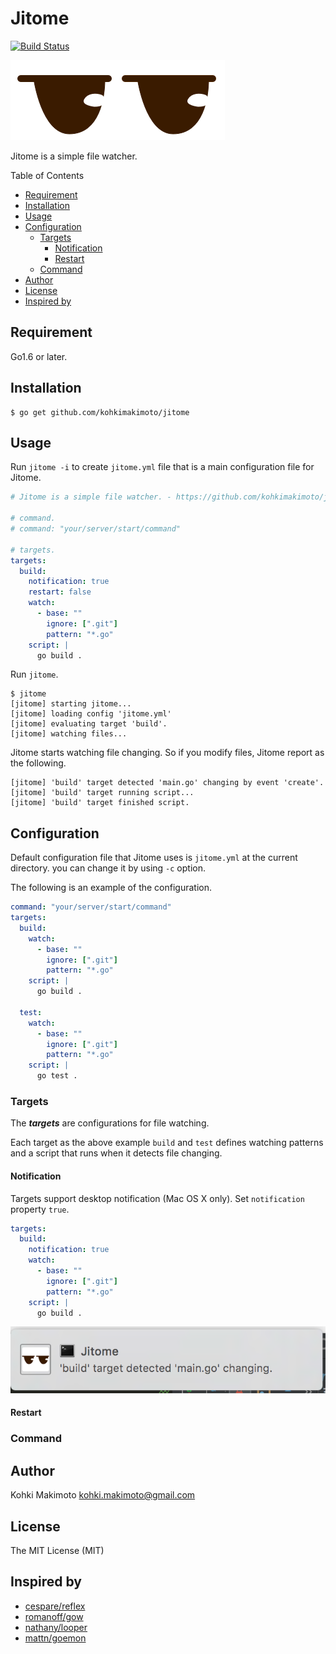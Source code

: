 # Jitome

[![Build Status](https://travis-ci.org/kohkimakimoto/jitome.svg?branch=master)](https://travis-ci.org/kohkimakimoto/jitome)

![logo.png](logo.png)

Jitome is a simple file watcher.

Table of Contents

* [Requirement](#requirement)
* [Installation](#installation)
* [Usage](#usage)
* [Configuration](#configuration)
  * [Targets](#targets)
    * [Notification](#notification)
    * [Restart](#restart)
  * [Command](#command)
* [Author](#author)
* [License](#license)
* [Inspired by](#inspired-by)

## Requirement

Go1.6 or later.

## Installation

```
$ go get github.com/kohkimakimoto/jitome
```

## Usage

Run `jitome -i` to create `jitome.yml` file that is a main configuration file for Jitome.

```yaml
# Jitome is a simple file watcher. - https://github.com/kohkimakimoto/jitome

# command.
# command: "your/server/start/command"

# targets.
targets:
  build:
    notification: true
    restart: false
    watch:
      - base: ""
        ignore: [".git"]
        pattern: "*.go"
    script: |
      go build .
```

Run `jitome`.

```
$ jitome
[jitome] starting jitome...
[jitome] loading config 'jitome.yml'
[jitome] evaluating target 'build'.
[jitome] watching files...
```

Jitome starts watching file changing. So if you modify files, Jitome report as the following.

```
[jitome] 'build' target detected 'main.go' changing by event 'create'.
[jitome] 'build' target running script...
[jitome] 'build' target finished script.
```

## Configuration

Default configuration file that Jitome uses is `jitome.yml` at the current directory. you can change it by using `-c` option.

The following is an example of the configuration.

```yaml
command: "your/server/start/command"
targets:
  build:
    watch:
      - base: ""
        ignore: [".git"]
        pattern: "*.go"
    script: |
      go build .

  test:
    watch:
      - base: ""
        ignore: [".git"]
        pattern: "*.go"
    script: |
      go test .
```

### Targets

The ***targets*** are configurations for file watching.

Each target as the above example `build` and `test` defines watching patterns and a script that runs when it detects file changing.

#### Notification

Targets support desktop notification (Mac OS X only). Set `notification` property `true`.

```yaml
targets:
  build:
    notification: true
    watch:
      - base: ""
        ignore: [".git"]
        pattern: "*.go"
    script: |
      go build .
```

![notification.png](notification.png)

#### Restart


### Command


## Author

Kohki Makimoto <kohki.makimoto@gmail.com>

## License

The MIT License (MIT)

## Inspired by

* [cespare/reflex](https://github.com/cespare/reflex)
* [romanoff/gow](https://github.com/romanoff/gow)
* [nathany/looper](https://github.com/nathany/looper)
* [mattn/goemon](https://github.com/mattn/goemon)
